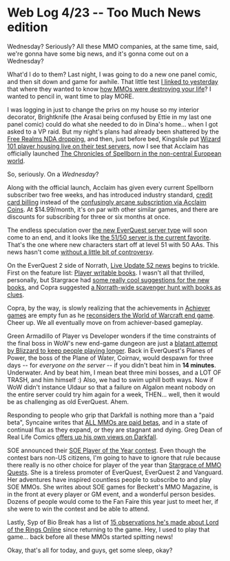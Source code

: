 # Web Log 4/23 -- Too Much News edition

Wednesday? Seriously? All these MMO companies, at the same time, said, we're gonna have some big news, and it's gonna come out on a Wednesday?

What'd I do to them? Last night, I was going to do a new one panel comic, and then sit down and game for awhile. That little test [I linked to yesterday](../index.php/2009/04/22/web-log-422-earth-day-edition/) that where they wanted to know [how MMOs were destroying your life](https://www.surveymonkey.com/s.aspx?sm=VS74oSNwb_2fYkv_2fNNXK5Yrw_3d_3d)? I wanted to pencil in, want time to play MORE. 

I was logging in just to change the privs on my house so my interior decorator, Brightknife (the Arasai being confused by Ettie in my last one panel comic) could do what she needed to do in Dina's home... when I got asked to a VP raid. But my night's plans had already been shattered by the [Free Realms NDA dropping](http://forums.station.sony.com/freerealms/posts/list.m?topic_id=2286), and then, just before bed, KingsIsle put [Wizard 101 player housing live on their test servers](https://www.wizard101.com/site/posts/list/5233.ftl), now I see that Acclaim has officially launched [The Chronicles of Spellborn in the non-central European world](http://spellborn.acclaim.com/).

So, seriously. On a *Wednesday*?

Along with the official launch, Acclaim has given every current Spellborn subscriber two free weeks, and has introduced industry standard, [credit card billing](http://spellborn.acclaim.com/keypurchase.html) instead of the [confusingly arcane subscription via Acclaim Coins](../index.php/2009/03/20/spellborn-on-the-cheap-new-armors-dev-chat/). At $14.99/month, it's on par with other similar games, and there are discounts for subscribing for three or six months at once. 

The endless speculation over [the new EverQuest server type](../index.php/2009/03/14/everquests-new-server-what-are-the-choices/) will soon come to an end, and it looks like [the 51/50 server is the current favorite](http://eqdev.wordpress.com/2009/04/22/new-server-ruleset-poll-is-about-to-close/). That's the one where new characters start off at level 51 with 50 AAs. This news hasn't come [without a little bit of controversy](http://forums.station.sony.com/eq/posts/list.m?topic_id=150189).

On the EverQuest 2 side of Norrath, [Live Update 52 news](http://www.cuppycake.org/?p=731) begins to trickle. First on the feature list: [Player writable books](http://eq2dev.wordpress.com/2009/04/22/leave-your-permanent-mark-on-the-world-of-norrath/). I wasn't all that thrilled, personally, but Stargrace had [some really cool suggestions for the new books](http://mmoquests.com/2009/04/23/exciting-news-all-around/), and Copra suggested [a Norrath-wide scavenger hunt with books as clues](http://twitter.com/Copra). 

Copra, by the way, is slowly realizing that the achievements in [Achiever games](../index.php/2009/04/17/achiever-games-legends-of-zork-and-progress-quest/) are empty fun as he [reconsiders the World of Warcraft end game](http://bullcopra.blogspot.com/2009/04/reconsidering-current-end-game.html). Cheer up. We all eventually move on from achiever-based gameplay.

Green Armadillo of Player vs Developer wonders if the time constraints of the final boss in WoW's new end-game dungeon are just a [blatant attempt by Blizzard to keep people playing longer](http://playervsdeveloper.blogspot.com/2009/04/algalon-thanks-you-for-playing.html). Back in EverQuest's Planes of Power, the boss of the Plane of Water, Coirnav, would despawn for three days -- for *everyone on the server* -- if you didn't beat him in **14 minutes**. Underwater. And by beat him, I mean beat three mini bosses, and a LOT OF TRASH, and him himself :) Also, we had to swim uphill both ways. Now if WoW didn't instance Uldaur so that a failure on Algalon meant nobody on the entire server could try him again for a week, THEN... well, then it would be as challenging as old EverQuest. Ahem.

Responding to people who grip that Darkfall is nothing more than a "paid beta", Syncaine writes that [ALL MMOs are paid betas](http://syncaine.wordpress.com/2009/04/22/paid-beta-youre-playing-it/), and in a state of continual flux as they expand, or they are stagnant and dying. Greg Dean of Real Life Comics [offers up his own views on Darkfall](http://www.reallifecomics.com/archive/090423.html).

SOE announced their [SOE Player of the Year contest](http://vgplayers.station.sony.com/newsArchive.vm?id=870§ion=News). Even though the contest bars non-US citizens, I'm going to have to ignore that rule because there really is no other choice for player of the year than [Stargrace of MMO Quests](http://mmoquests.com). She is a tireless promoter of EverQuest, EverQuest 2 and Vanguard. Her adventures have inspired countless people to subscribe to and play SOE MMOs. She writes about SOE games for Beckett's MMO Magazine, is in the front at every player or GM event, and a wonderful person besides. Dozens of people would come to the Fan Faire this year just to meet her, if she were to win the contest and be able to attend. 

Lastly, Syp of Bio Break has a list of [15 observations he's made about Lord of the Rings Online](http://biobreak.wordpress.com/2009/04/22/lotro-15-observations-since-coming-back/) since returning to the game. Hey, I used to play that game... back before all these MMOs started spitting news!

Okay, that's all for today, and guys, get some sleep, okay?


